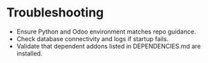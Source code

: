 # Troubleshooting

- Ensure Python and Odoo environment matches repo guidance.
- Check database connectivity and logs if startup fails.
- Validate that dependent addons listed in DEPENDENCIES.md are installed.
